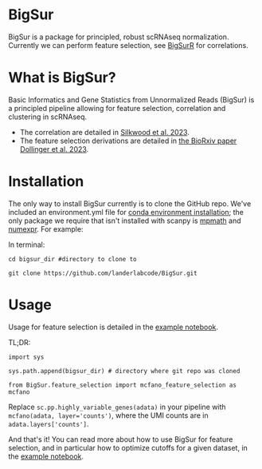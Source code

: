 # BigSur
BigSur is a package for principled, robust scRNAseq normalization. Currently we can perform feature selection, see [BigSurR](https://github.com/landerlabcode/BigSurR) for correlations.

# What is BigSur?
Basic Informatics and Gene Statistics from Unnormalized Reads (BigSur) is a principled pipeline allowing for feature selection, correlation and clustering in scRNAseq.
* The correlation are detailed in [Silkwood et al. 2023](https://doi.org/10.1101/2023.03.14.532643).
* The feature selection derivations are detailed in [the BioRxiv paper Dollinger et al. 2023](https://www.biorxiv.org/content/10.1101/2024.10.11.617709v1).

# Installation
The only way to install BigSur currently is to clone the GitHub repo. We've included an environment.yml file for [conda environment installation](https://docs.conda.io/projects/conda/en/latest/user-guide/tasks/manage-environments.html#building-identical-conda-environments); the only package we require that isn't installed with scanpy is [mpmath](https://github.com/mpmath/mpmath) and [numexpr](https://github.com/pydata/numexpr).
For example:

In terminal:

    cd bigsur_dir #directory to clone to

    git clone https://github.com/landerlabcode/BigSur.git

# Usage
Usage for feature selection is detailed in the [example notebook](https://github.com/landerlabcode/BigSur/blob/main/feature_selection_example_usage.ipynb). 

TL;DR:

    import sys
    
    sys.path.append(bigsur_dir) # directory where git repo was cloned
    
    from BigSur.feature_selection import mcfano_feature_selection as mcfano

Replace <code>sc.pp.highly_variable_genes(adata)</code> in your pipeline with <code>mcfano(adata, layer='counts')</code>, where the UMI counts are in <code>adata.layers['counts']</code>.

And that's it! You can read more about how to use BigSur for feature selection, and in particular how to optimize cutoffs for a given dataset, in the [example notebook](https://github.com/landerlabcode/BigSur/blob/main/feature_selection_example_usage.ipynb). 
